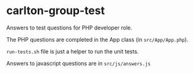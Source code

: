 # carlton-group-test
Answers to test questions for PHP developer role.

The PHP questions are completed in the App class (in `src/App/App.php`).

`run-tests.sh` file is just a helper to run the unit tests.


Answers to javascript questions are in `src/js/answers.js`
